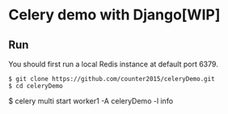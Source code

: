 # Celery demo with Django[WIP]

## Run

You should first run a local Redis instance at default port 6379.

```shell
$ git clone https://github.com/counter2015/celeryDemo.git
$ cd celeryDemo
```

$ celery multi start worker1 -A celeryDemo -l info

